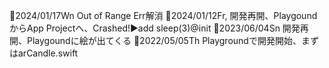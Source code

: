 📅2024/01/17Wn Out of Range Err解消
📅2024/01/12Fr, 開発再開、PlaygoundからApp Projectへ、Crashed!▶️add sleep(3)@init
📅2023/06/04Sn 開発再開、Playgoundに絵が出てくる
📅2022/05/05Th Playgroundで開発開始、まずはarCandle.swift
